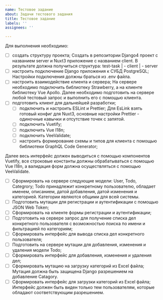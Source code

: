 ```yaml
---
name: Тестовое задание
about: Задачи тестового задания
title: Тестовое задание
labels: ''
assignees: ''

---
```


Для выполнения необходимо:
- [ ] создать структуру проекта;
Создать в репозитории Django4 проект c названием server и Nuxt3 приложение с названием client. В результате должна получиться структура:
test-task
| - client
| - server
- [ ] настроить подключение Django приложения к СУБД PostgreSQL;
Настройки подключения должны браться из .env файла.
- [ ] настроить взаимодействие клиента и сервера;
На сервере необходимо подключить библиотеку Strawberry, а на клиенте библиотеку Vue Apollo. Далее необходимо подготовить на сервере любой тестовый запрос и выполнить его с помощью клиента.
- [ ] подготовить клиент для дальнейшей разработки;
  - [ ] подключить и настроить ESLint и Prettier;
  Для EsLink взять готовый конфиг для Nuxt3, основные настройки Prettier - одиночные кавычки и отсутствие точек с запятой.
  - [ ] подключить Vuetify;
  - [ ] подключить Vue I18n;
  - [ ] подключить VeeValidate;
  - [ ] настроить формирование схемы и типов для клиента с помощью библиотеки GraphQL Code Generator;

Далее весь интерфейс должен выводиться с помощью компонентов Vuetify, все строковые константы должны обрабатываться с помощью Vue I18n, а валидация форм должна осуществляться с помощью VeeValidate.
- [ ] Сформировать на сервере следующие модели: User, Todo, Categrory;
Todo принадлежит конкретному пользователю, обладает именем, описанием, датой добавления, датой изменения и категорией. Категории являются общими для всей системы.
- [ ] Подготовить мутации для регистрации и аутентификации с помощью JSON Web Token;
- [ ] Сформировать на клиенте формы регистрации и аутентификации;
- [ ] Подготовить на сервере запрос для получение списка дел конкретного пользователя с возможностью поиска по имени и фильтрацией по категориям;
- [ ] Сформировать интерфейс для вывода списка дел конкретного пользователя;
- [ ] Подготовить на сервере мутации для добавления, изменения и удаления модели Todo;
- [ ] Сформировать интерфейс для добавления, изменения и удаления дел;
- [ ] Сформировать мутацию на загрузку категорий из Excel файла;
Мутация должна быть защищена Django разрешением на добавление Catagory.
- [ ] Сформировать интерфейс для загрузки категорий из Excel файла;
Интерфейс должен быть виден только тем пользователям, которые обладают соответствующим разрешением.
